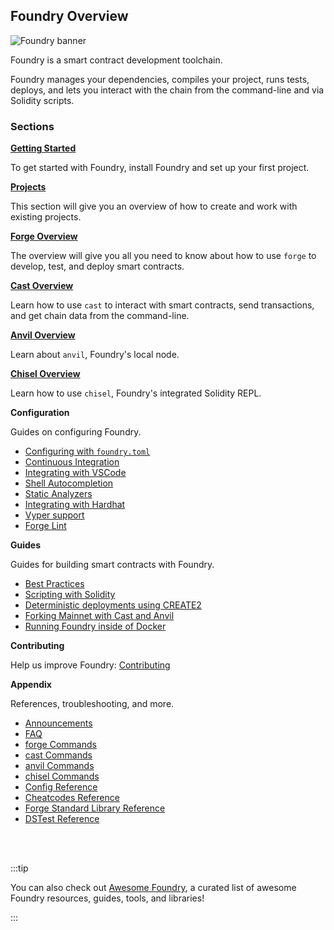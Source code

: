 ## Foundry Overview

![Foundry banner](/og-image.png)

Foundry is a smart contract development toolchain.

Foundry manages your dependencies, compiles your project, runs tests, deploys, and lets you interact with the chain from the command-line and via Solidity scripts.

### Sections

**[Getting Started](/introduction/installation.md)**

To get started with Foundry, install Foundry and set up your first project.

**[Projects](/projects/creating-a-new-project.md)**

This section will give you an overview of how to create and work with existing projects.

**[Forge Overview](/forge/overview)**

The overview will give you all you need to know about how to use `forge` to develop, test, and deploy smart contracts.

**[Cast Overview](/cast/overview)**

Learn how to use `cast` to interact with smart contracts, send transactions, and get chain data from the command-line.

**[Anvil Overview](/anvil/overview)**

Learn about `anvil`, Foundry's local node.

**[Chisel Overview](/chisel/overview)**

Learn how to use `chisel`, Foundry's integrated Solidity REPL.

**Configuration**

Guides on configuring Foundry.

- [Configuring with `foundry.toml`](/config/overview)
- [Continuous Integration](/config/continuous-integration)
- [Integrating with VSCode](/config/vscode)
- [Shell Autocompletion](/config/shell-autocompletion)
- [Static Analyzers](/config/static-analyzers)
- [Integrating with Hardhat](/config/hardhat)
- [Vyper support](/config/vyper)
- [Forge Lint](/config/lint)

**Guides**

Guides for building smart contracts with Foundry.

- [Best Practices](/guides/best-practices)
- [Scripting with Solidity](/guides/scripting-with-solidity)
- [Deterministic deployments using CREATE2](/guides/deterministic-deployments-using-create2)
- [Forking Mainnet with Cast and Anvil](/guides/forking-mainnet-with-cast-anvil)
- [Running Foundry inside of Docker](/guides/foundry-in-docker)

**Contributing**

Help us improve Foundry: [Contributing](https://github.com/foundry-rs/foundry/blob/master/CONTRIBUTING.md)

**Appendix**

References, troubleshooting, and more.

- [Announcements](/misc/announcements.md)
- [FAQ](/misc/faq.md)
- [forge Commands](/forge/reference/forge)
- [cast Commands](/cast/reference/overview)
- [anvil Commands](/anvil/reference)
- [chisel Commands](/chisel/reference)
- [Config Reference](/reference/config/overview)
- [Cheatcodes Reference](/reference/cheatcodes/overview)
- [Forge Standard Library Reference](/reference/forge-std/overview)
- [DSTest Reference](/reference/ds-test)

<br></br>

:::tip

You can also check out [Awesome Foundry](https://github.com/crisgarner/awesome-foundry), a curated list of awesome Foundry resources, guides, tools, and libraries!

:::
